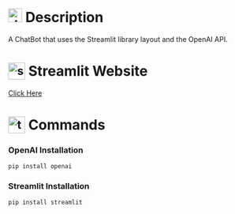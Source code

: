 # <img src="https://github.com/user-attachments/assets/caabfdf0-0f9e-44a3-8200-c6579fe87887" alt="description icon" width="28"> Description
A ChatBot that uses the Streamlit library layout and the OpenAI API.

# <sub><img src="https://img.icons8.com/?size=100&id=Rffi8qeb2fK5&format=png&color=000000" alt="streamlit icon" width="34"></sub> Streamlit Website
[Click Here](https://streamlit.io/)

# <sub><img src="https://github.com/user-attachments/assets/2bd91f82-43a7-44c6-8fb3-eaa3ca20089e" alt="terminal icon" width="34"></sub> Commands
### OpenAI Installation
```
pip install openai
```

### Streamlit Installation
```
pip install streamlit
```
